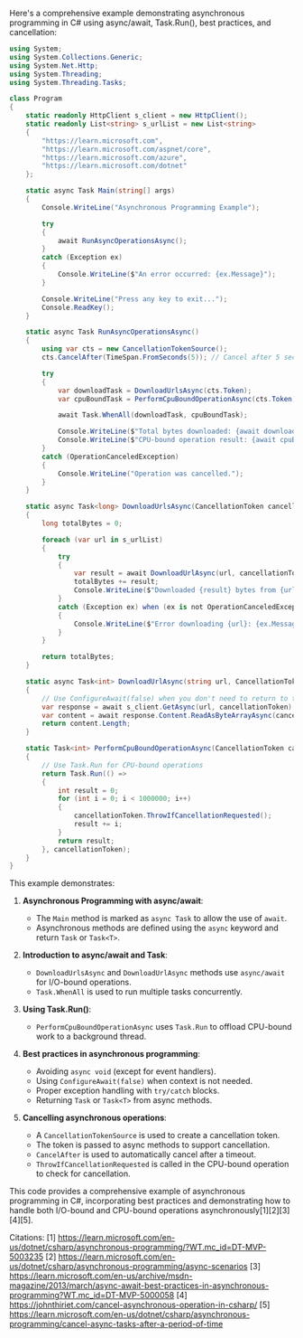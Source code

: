 Here's a comprehensive example demonstrating asynchronous programming in C# using async/await, Task.Run(), best practices, and cancellation:

```csharp
using System;
using System.Collections.Generic;
using System.Net.Http;
using System.Threading;
using System.Threading.Tasks;

class Program
{
    static readonly HttpClient s_client = new HttpClient();
    static readonly List<string> s_urlList = new List<string>
    {
        "https://learn.microsoft.com",
        "https://learn.microsoft.com/aspnet/core",
        "https://learn.microsoft.com/azure",
        "https://learn.microsoft.com/dotnet"
    };

    static async Task Main(string[] args)
    {
        Console.WriteLine("Asynchronous Programming Example");

        try
        {
            await RunAsyncOperationsAsync();
        }
        catch (Exception ex)
        {
            Console.WriteLine($"An error occurred: {ex.Message}");
        }

        Console.WriteLine("Press any key to exit...");
        Console.ReadKey();
    }

    static async Task RunAsyncOperationsAsync()
    {
        using var cts = new CancellationTokenSource();
        cts.CancelAfter(TimeSpan.FromSeconds(5)); // Cancel after 5 seconds

        try
        {
            var downloadTask = DownloadUrlsAsync(cts.Token);
            var cpuBoundTask = PerformCpuBoundOperationAsync(cts.Token);

            await Task.WhenAll(downloadTask, cpuBoundTask);

            Console.WriteLine($"Total bytes downloaded: {await downloadTask}");
            Console.WriteLine($"CPU-bound operation result: {await cpuBoundTask}");
        }
        catch (OperationCanceledException)
        {
            Console.WriteLine("Operation was cancelled.");
        }
    }

    static async Task<long> DownloadUrlsAsync(CancellationToken cancellationToken)
    {
        long totalBytes = 0;

        foreach (var url in s_urlList)
        {
            try
            {
                var result = await DownloadUrlAsync(url, cancellationToken);
                totalBytes += result;
                Console.WriteLine($"Downloaded {result} bytes from {url}");
            }
            catch (Exception ex) when (ex is not OperationCanceledException)
            {
                Console.WriteLine($"Error downloading {url}: {ex.Message}");
            }
        }

        return totalBytes;
    }

    static async Task<int> DownloadUrlAsync(string url, CancellationToken cancellationToken)
    {
        // Use ConfigureAwait(false) when you don't need to return to the original context
        var response = await s_client.GetAsync(url, cancellationToken).ConfigureAwait(false);
        var content = await response.Content.ReadAsByteArrayAsync(cancellationToken).ConfigureAwait(false);
        return content.Length;
    }

    static Task<int> PerformCpuBoundOperationAsync(CancellationToken cancellationToken)
    {
        // Use Task.Run for CPU-bound operations
        return Task.Run(() =>
        {
            int result = 0;
            for (int i = 0; i < 1000000; i++)
            {
                cancellationToken.ThrowIfCancellationRequested();
                result += i;
            }
            return result;
        }, cancellationToken);
    }
}
```

This example demonstrates:

1. **Asynchronous Programming with async/await**:
   - The `Main` method is marked as `async Task` to allow the use of `await`.
   - Asynchronous methods are defined using the `async` keyword and return `Task` or `Task<T>`.

2. **Introduction to async/await and Task**:
   - `DownloadUrlsAsync` and `DownloadUrlAsync` methods use `async/await` for I/O-bound operations.
   - `Task.WhenAll` is used to run multiple tasks concurrently.

3. **Using Task.Run()**:
   - `PerformCpuBoundOperationAsync` uses `Task.Run` to offload CPU-bound work to a background thread.

4. **Best practices in asynchronous programming**:
   - Avoiding `async void` (except for event handlers).
   - Using `ConfigureAwait(false)` when context is not needed.
   - Proper exception handling with `try/catch` blocks.
   - Returning `Task` or `Task<T>` from async methods.

5. **Cancelling asynchronous operations**:
   - A `CancellationTokenSource` is used to create a cancellation token.
   - The token is passed to async methods to support cancellation.
   - `CancelAfter` is used to automatically cancel after a timeout.
   - `ThrowIfCancellationRequested` is called in the CPU-bound operation to check for cancellation.

This code provides a comprehensive example of asynchronous programming in C#, incorporating best practices and demonstrating how to handle both I/O-bound and CPU-bound operations asynchronously[1][2][3][4][5].

Citations:
[1] https://learn.microsoft.com/en-us/dotnet/csharp/asynchronous-programming/?WT.mc_id=DT-MVP-5003235
[2] https://learn.microsoft.com/en-us/dotnet/csharp/asynchronous-programming/async-scenarios
[3] https://learn.microsoft.com/en-us/archive/msdn-magazine/2013/march/async-await-best-practices-in-asynchronous-programming?WT.mc_id=DT-MVP-5000058
[4] https://johnthiriet.com/cancel-asynchronous-operation-in-csharp/
[5] https://learn.microsoft.com/en-us/dotnet/csharp/asynchronous-programming/cancel-async-tasks-after-a-period-of-time